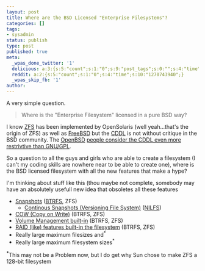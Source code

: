 ```yaml
---
layout: post
title: Where are the BSD Licensed "Enterprise Filesystems"?
categories: []
tags:
- sysadmin
status: publish
type: post
published: true
meta:
  _wpas_done_twitter: '1'
  delicious: a:3:{s:5:"count";s:1:"0";s:9:"post_tags";s:0:"";s:4:"time";s:10:"1270743930";}
  reddit: a:2:{s:5:"count";s:1:"0";s:4:"time";s:10:"1270743940";}
  _wpas_skip_fb: '1'
author: 
---
```

<p>A very simple question.</p>
<blockquote><p>Where is the "Enterprise Filesystem" licensed in a pure BSD way?</p></blockquote>
<p>I know <a href="http://en.wikipedia.org/wiki/Zfs">ZFS</a> has been implemented by OpenSolaris (well yeah...that's the origin of ZFS) as well as <a href="http://www.freebsd.org">FreeBSD</a> but the <a href="http://en.wikipedia.org/wiki/Common_Development_and_Distribution_License">CDDL</a> is not without critique in the BSD community. The <a href="http://www.openbsd.org">OpenBSD</a> <a href="http://marc.info/?l=openbsd-tech&amp;m=110806948606417&amp;w=2">people consider the CDDL even more restrivtive than GNU/GPL</a>.</p>
<p>So a question to all the guys and girls who are able to create a filesystem (I can't my coding skills are nowhere near to be able to create one), where is the BSD licensed filesystem with all the new features that make a hype?</p>
<p>I'm thinking about stuff like this (thou maybe not complete, somebody may have an absolutely usefull new idea that obsoletes all these features</p>
<ul>
<li><a href="http://en.wikipedia.org/wiki/Snapshot_(computer_storage)">Snapshots</a> (<a href="http://en.wikipedia.org/wiki/Btrfs">BTRFS</a>, ZFS)
<ul>
<li><a href="http://en.wikipedia.org/wiki/Versioning_file_system">Continous Snapshots (Versioning File System)</a> (<a href="http://en.wikipedia.org/wiki/Nilfs">NILFS</a>)</li>
</ul>
</li>
<li><a href="http://en.wikipedia.org/wiki/Copy_on_write">COW (Copy on Write)</a> (BTRFS, ZFS)</li>
<li><a href="http://en.wikipedia.org/wiki/Logical_volume_management">Volume Management built-in</a> (BTRFS, ZFS)</li>
<li><a href="http://en.wikipedia.org/wiki/RAID">RAID (like) features built-in the filesystem</a> (BTRFS, ZFS)</li>
<li>Really large maximum filesizes and<sup>*</sup></li>
<li>Really large maximum filesystem sizes<sup>*</sup></li>
</ul>
<p><sup><strong>*</strong></sup>This may not be a Problem now, but I do get why Sun chose to make ZFS a 128-bit filesystem</p>

